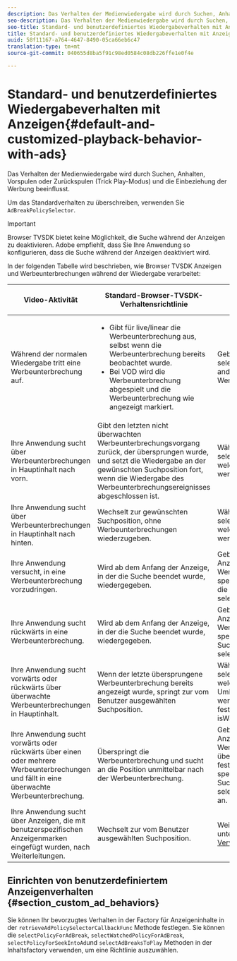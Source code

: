 ```yaml
---
description: Das Verhalten der Medienwiedergabe wird durch Suchen, Anhalten, Vorspulen oder Zurückspulen (Trick Play-Modus) und die Einbeziehung der Werbung beeinflusst.
seo-description: Das Verhalten der Medienwiedergabe wird durch Suchen, Anhalten, Vorspulen oder Zurückspulen (Trick Play-Modus) und die Einbeziehung der Werbung beeinflusst.
seo-title: Standard- und benutzerdefiniertes Wiedergabeverhalten mit Anzeigen
title: Standard- und benutzerdefiniertes Wiedergabeverhalten mit Anzeigen
uuid: 58f11167-a764-4647-8490-05ca66eb6c47
translation-type: tm+mt
source-git-commit: 040655d8ba5f91c98ed0584c08db226ffe1e0f4e

---
```



# Standard- und benutzerdefiniertes Wiedergabeverhalten mit Anzeigen{#default-and-customized-playback-behavior-with-ads}

Das Verhalten der Medienwiedergabe wird durch Suchen, Anhalten, Vorspulen oder Zurückspulen (Trick Play-Modus) und die Einbeziehung der Werbung beeinflusst.

Um das Standardverhalten zu überschreiben, verwenden Sie `AdBreakPolicySelector`.

>[!IMPORTANT]
>
>Browser TVSDK bietet keine Möglichkeit, die Suche während der Anzeigen zu deaktivieren. Adobe empfiehlt, dass Sie Ihre Anwendung so konfigurieren, dass die Suche während der Anzeigen deaktiviert wird.

In der folgenden Tabelle wird beschrieben, wie Browser TVSDK Anzeigen und Werbeunterbrechungen während der Wiedergabe verarbeitet:

<table id="table_466538B1C2A646B89EB4F9AA111203BE"> 
 <thead> 
  <tr> 
   <th colname="col1" class="entry"> Video-Aktivität </th> 
   <th colname="col2" class="entry"> Standard-Browser-TVSDK-Verhaltensrichtlinie </th> 
   <th colname="col3" class="entry">Anpassung über <span class="codeph"> AdBreakPolicySelector verfügbar </span> </th> 
  </tr>
 </thead>
 <tbody> 
  <tr> 
   <td colname="col1"> Während der normalen Wiedergabe tritt eine Werbeunterbrechung auf. </td> 
   <td colname="col2"> 
    <ul id="ul_10D2638676EA4ADDA718E61BD4FDC1D2"> 
     <li id="li_D5CC30F063934C738971E2E8AF00C137"> Gibt für live/linear die Werbeunterbrechung aus, selbst wenn die Werbeunterbrechung bereits beobachtet wurde. </li> 
     <li id="li_D962C0938DA74186AE99D117E5A74E38">Bei VOD wird die Werbeunterbrechung abgespielt und die Werbeunterbrechung wie angezeigt markiert. </li> 
    </ul> </td> 
   <td colname="col3">Geben Sie mithilfe von <span class="codeph"> selectPolicyForAdBreak</span>eine andere Richtlinie für die Werbeunterbrechung an. </td> 
  </tr> 
  <tr> 
   <td colname="col1"> Ihre Anwendung sucht über Werbeunterbrechungen in Hauptinhalt nach vorn. </td> 
   <td colname="col2"> Gibt den letzten nicht überwachten Werbeunterbrechungsvorgang zurück, der übersprungen wurde, und setzt die Wiedergabe an der gewünschten Suchposition fort, wenn die Wiedergabe des Werbeunterbrechungsereignisses abgeschlossen ist. </td> 
   <td colname="col3">Wählen Sie mithilfe von <span class="codeph"> selectAdBreaksToPlay aus, welcher Umbruch wiedergegeben werden soll</span>. </td> 
  </tr> 
  <tr> 
   <td colname="col1"> Ihre Anwendung sucht über Werbeunterbrechungen in Hauptinhalt nach hinten. </td> 
   <td colname="col2"> Wechselt zur gewünschten Suchposition, ohne Werbeunterbrechungen wiederzugeben. </td> 
   <td colname="col3">Wählen Sie mithilfe von <span class="codeph"> selectAdBreaksToPlay aus, welcher Umbruch wiedergegeben werden soll</span>.                      </td> 
  </tr> 
  <tr> 
   <td colname="col1"> Ihre Anwendung versucht, in eine Werbeunterbrechung vorzudringen. </td> 
   <td colname="col2"> Wird ab dem Anfang der Anzeige, in der die Suche beendet wurde, wiedergegeben. </td> 
   <td colname="col3">Geben Sie eine andere Anzeigenrichtlinie für die Werbeunterbrechung und für die spezifische Anzeige an, bei der die Suche mit <span class="codeph"> selectPolicyForSeekIntoAd</span>endete. </td> 
  </tr> 
  <tr> 
   <td colname="col1"> Ihre Anwendung sucht rückwärts in eine Werbeunterbrechung. </td> 
   <td colname="col2"> Wird ab dem Anfang der Anzeige, in der die Suche beendet wurde, wiedergegeben. </td> 
   <td colname="col3">Geben Sie eine andere Anzeigenrichtlinie für die Werbeunterbrechung und für die spezifische Anzeige an, in der die Suche mit <span class="codeph"> selectPolicyForSeekIntoAd</span>endete. </td> 
  </tr> 
  <tr> 
   <td colname="col1"> Ihre Anwendung sucht vorwärts oder rückwärts über überwachte Werbeunterbrechungen in Hauptinhalt. </td> 
   <td colname="col2"> Wenn der letzte übersprungene Werbeunterbrechung bereits angezeigt wurde, springt zur vom Benutzer ausgewählten Suchposition. </td> 
   <td colname="col3">Wählen Sie mithilfe von <span class="codeph"> selectAdBreaksToPlay</span> aus, welche der übersprungenen Umbrüche wiedergegeben werden sollen, und stellen Sie fest, welche Umbrüche bereits mit <span class="codeph"> isWatched</span>überwacht wurden. </td> 
  </tr> 
  <tr> 
   <td colname="col1"> Ihre Anwendung sucht vorwärts oder rückwärts über einen oder mehrere Werbeunterbrechungen und fällt in eine überwachte Werbeunterbrechung. </td> 
   <td colname="col2"> Überspringt die Werbeunterbrechung und sucht an die Position unmittelbar nach der Werbeunterbrechung. </td> 
   <td colname="col3">Geben Sie eine andere Anzeigenrichtlinie für die Werbeunterbrechung (wobei der überwachte Status auf true festgelegt ist) und für die spezifische Anzeige, bei der die Suche mit <span class="codeph"> selectPolicyForSeekIntoAd</span>endete, an. </td> 
  </tr> 
  <tr> 
   <td colname="col1"> Ihre Anwendung sucht über Anzeigen, die mit benutzerspezifischen Anzeigenmarken eingefügt wurden, nach Weiterleitungen. </td> 
   <td colname="col2"> Wechselt zur vom Benutzer ausgewählten Suchposition. </td> 
   <td colname="col3">Weitere Informationen finden Sie unter Suchen <a href="../../browser-tvsdk-2.4/content-playback-options-browser-tvsdk/ui-configure/t-psdk-browser-tvsdk-2.4-ui-seek-scrub-bar-display.md" format="dita" scope="local"> bearbeiten bei Verwendung der Suchleiste</a> </td> 
  </tr> 
 </tbody> 
</table>

## Einrichten von benutzerdefiniertem Anzeigenverhalten {#section_custom_ad_behaviors}

Sie können Ihr bevorzugtes Verhalten in der Factory für Anzeigeninhalte in der `retrieveAdPolicySelectorCallbackFunc` Methode festlegen. Sie können die `selectPolicyForAdBreak`, `selectWatchedPolicyForAdBreak`, `selectPolicyForSeekIntoAd`und `selectAdBreaksToPlay` Methoden in der Inhaltsfactory verwenden, um eine Richtlinie auszuwählen.
